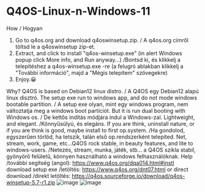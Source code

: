 # Q4OS-Linux-n-Windows-11
How / Hogyan
1. Go to q4os.org and download q4oswinsetup.zip. / A q4os.org címről töltsd le a q4oswinsetup zip-et.
2. Extract, and click to install "q4os-winsetup.exe" (in alert Windows popup click More info, and Run anyway...) /Bontsd ki, és klikkelj a telepítéshez a q4os-winsetup.exe -re (a felugró ablakban klikkelj a "További információ", majd a "Mégis telepítem" szövegekre)
3. Enjoy.😀 
   
Why?
Q4OS is based on Debian12 linux distro. / A Q4OS egy Debian12 alapú linux disztró.
The setup exe run to windows app, and do not mode windows bootable partition. / A setup exe olyan, mint egy windows program, nem változtatja meg a windows boot partíciót.
But it is run dual booting with Windows os. / De kettős indítás módjára indul a Windows-zal.
Lightweight, and elegant. /Könnyűsúlyú, és elegáns.
If you are think, uninstall nature, or if you are think is good, maybe install to first op.system. /Ha gondolod, egyszerűen törlöd, ha tetszik, talán első op.rendszerként telepíted.
Net, stream, work, game, etc...Q4OS rock stable, in beauty features, and lite to windows-users. /Netezés, stream, munka, játék, stb... a Q4OS szikla stabil, gyönyörő felületű, könnyen használható a windows felhasználóknak.
Help /további segítség (angol): https://www.q4os.org/dqa014.html#instl 
download setup exe /letöltés: https://www.q4os.org/dnt07.html
or direct download /direkt letöltés: https://q4os.sourceforge.io/download/q4os-winsetup-5.7-r1.zip
![image](https://github.com/user-attachments/assets/4234761b-045f-44de-ae3e-c13969a1d52b)
![image](https://github.com/user-attachments/assets/50158fee-05d6-44b7-b7b7-965593be03ea)

